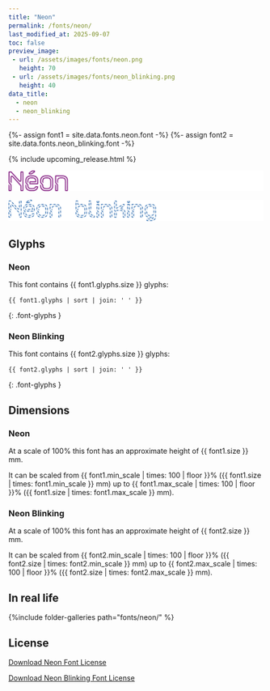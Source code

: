 ```yaml
---
title: "Neon"
permalink: /fonts/neon/
last_modified_at: 2025-09-07
toc: false
preview_image:
 - url: /assets/images/fonts/neon.png
   height: 70
 - url: /assets/images/fonts/neon_blinking.png
   height: 40
data_title:
  - neon
  - neon_blinking
---
```

{%- assign font1 = site.data.fonts.neon.font -%}
{%- assign font2 = site.data.fonts.neon_blinking.font -%}

{% include upcoming_release.html %}

![Neon](/assets/images/fonts/neon.png)

![Neon Blinking](/assets/images/fonts/neon_blinking.png)

## Glyphs

### Neon

This font contains  {{ font1.glyphs.size }} glyphs:

```
{{ font1.glyphs | sort | join: ' ' }}
```
{: .font-glyphs }

### Neon Blinking

This font contains  {{ font2.glyphs.size }} glyphs:

```
{{ font2.glyphs | sort | join: ' ' }}
```
{: .font-glyphs }

## Dimensions

### Neon

At a scale of 100% this font has an approximate height of {{ font1.size }} mm. 

It can be scaled from {{ font1.min_scale | times: 100 | floor }}% ({{ font1.size | times: font1.min_scale }} mm)
up to {{ font1.max_scale | times: 100 | floor }}% ({{ font1.size | times: font1.max_scale }} mm).

### Neon Blinking

At a scale of 100% this font has an approximate height of {{ font2.size }} mm. 

It can be scaled from {{ font2.min_scale | times: 100 | floor }}% ({{ font2.size | times: font2.min_scale }} mm)
up to {{ font2.max_scale | times: 100 | floor }}% ({{ font2.size | times: font2.max_scale }} mm).

## In real life 

{%include folder-galleries path="fonts/neon/" %}

## License

[Download Neon Font License](https://github.com/inkstitch/inkstitch/tree/main/fonts/neon/LICENSE)

[Download Neon Blinking Font License](https://github.com/inkstitch/inkstitch/tree/main/fonts/neon_blinking/LICENSE)
